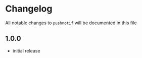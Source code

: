 # Changelog

All notable changes to `pushnotif` will be documented in this file

## 1.0.0

-   initial release
